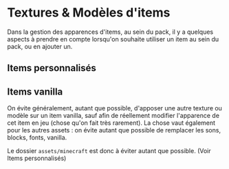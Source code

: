 # Textures & Modèles d'items
Dans la gestion des apparences d'items, au sein du pack, il y a quelques aspects à prendre en compte lorsqu'on souhaite utiliser un item au sein du pack, ou en ajouter un.

## Items personnalisés


## Items vanilla
On évite généralement, autant que possible, d'apposer une autre texture ou modèle sur un item vanilla, sauf afin de réellement modifier l'apparence de cet item en jeu (chose qu'on fait très rarement). La chose vaut également pour les autres assets : on évite autant que possible de remplacer les sons, blocks, fonts, vanilla.

Le dossier ``assets/minecraft`` est donc à éviter autant que possible. (Voir Items personnalisés)